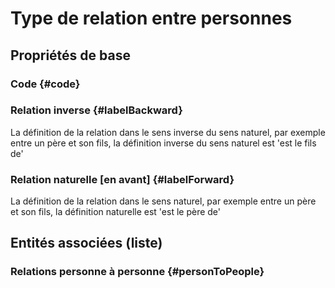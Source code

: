 # Type de relation entre personnes
<!--- THIS FILE IS GENERATED PLEASE DO NOT EDIT IT DIRECTLY --->



## Propriétés de base

### Code {#code}
        

### Relation inverse {#labelBackward}
        
La définition de la relation dans le sens inverse du sens naturel, par exemple entre un père et son fils, la définition inverse du sens naturel est 'est le fils de'
### Relation naturelle [en avant] {#labelForward}
        
La définition de la relation dans le sens naturel, par exemple entre un père et son fils, la définition naturelle est 'est le père de'



## Entités associées (liste)

### Relations personne à personne {#personToPeople}
        





